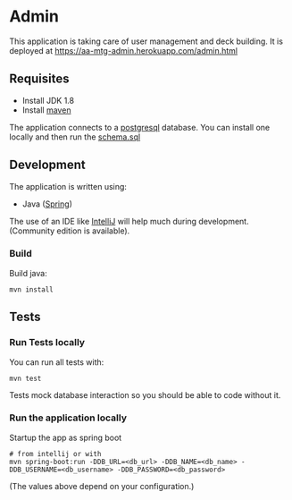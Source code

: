 # Admin

This application is taking care of user management and deck building.
It is deployed at https://aa-mtg-admin.herokuapp.com/admin.html


## Requisites

 * Install JDK 1.8
 * Install [maven](https://maven.apache.org/download.cgi)
 
The application connects to a [postgresql](https://www.postgresql.org/) database.
You can install one locally and then run the [schema.sql](src/main/resource/schema.sql)

## Development

The application is written using:
 * Java ([Spring](https://spring.io/))

The use of an IDE like [IntelliJ](https://www.jetbrains.com/idea/download/) will help much during development.
(Community edition is available).


### Build

Build java:

    mvn install
    

## Tests

### Run Tests locally

You can run all tests with:

    mvn test

Tests mock database interaction so you should be able to code without it.


### Run the application locally

Startup the app as spring boot

    # from intellij or with
    mvn spring-boot:run -DDB_URL=<db_url> -DDB_NAME=<db_name> -DDB_USERNAME=<db_username> -DDB_PASSWORD=<db_password>
    
(The values above depend on your configuration.)
